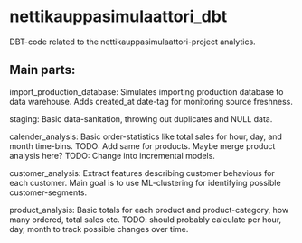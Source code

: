 # nettikauppasimulaattori_dbt
DBT-code related to the nettikauppasimulaattori-project analytics.

Main parts:
--------------

import_production_database: 
    Simulates importing production database to data warehouse.
    Adds created_at date-tag for monitoring source freshness.

staging:
    Basic data-sanitation, throwing out duplicates and NULL data.

calender_analysis:
    Basic order-statistics like total sales for hour, day, and month time-bins.
    TODO: Add same for products. Maybe merge product analysis here?
    TODO: Change into incremental models.

customer_analysis:
    Extract features describing customer behavious for each customer.
    Main goal is to use ML-clustering for identifying possible customer-segments.

product_analysis:
    Basic totals for each product and product-category, how many ordered, total sales etc.
    TODO: should probably calculate per hour, day, month to track possible changes over time.

